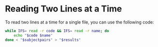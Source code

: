 # Reading Two Lines at a Time

To read two lines at a time for a single file, you can use the following code:

```sh
while IFS= read -r code && IFS= read -r name; do
    echo "$code $name"
done < "$subjectpairs" > "$results"
```